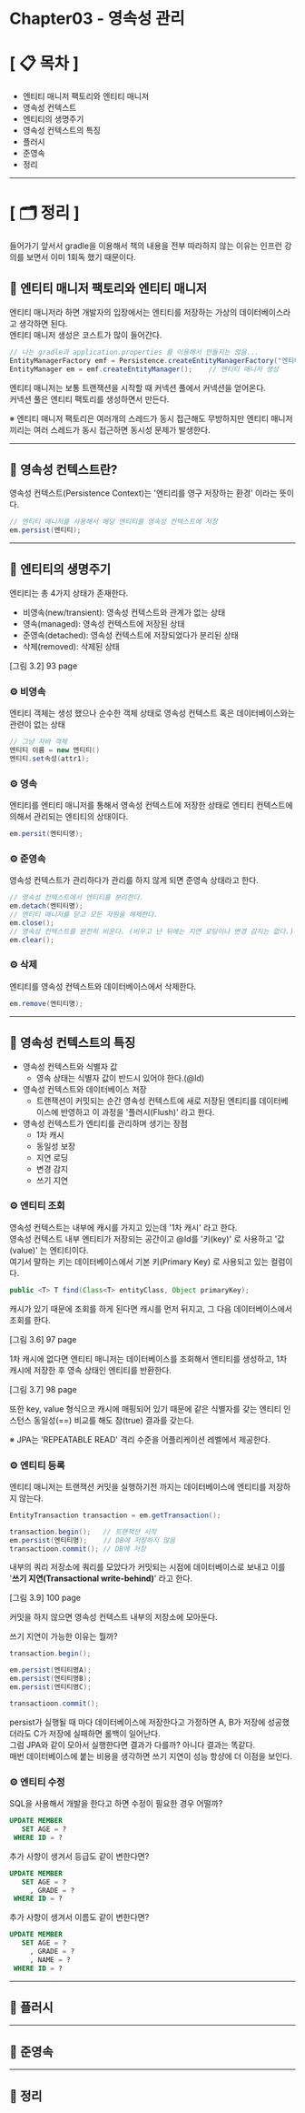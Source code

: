 # **Chapter03 - 영속성 관리**

# **[ 📋 목차 ]**
- 엔티티 매니저 팩토리와 엔티티 매니저
- 영속성 컨텍스트
- 엔티티의 생명주기
- 영속성 컨텍스트의 특징
- 플러시
- 준영속
- 정리

****

# **[ 🗂️ 정리 ]**
들어가기 앞서서 gradle을 이용해서 책의 내용을 전부 따라하지 않는 이유는 인프런 강의를 보면서 이미 1회독 했기 때문이다.

## 📌 <b>엔티티 매니저 팩토리와 엔티티 매니저</b>
엔티티 매니저라 하면 개발자의 입장에서는 엔티티를 저장하는 가상의 데이터베이스라고 생각하면 된다.  
엔티티 매니저 생성은 코스트가 많이 들어간다.

```java
// 나는 gradle과 application.properties 를 이용해서 만들지는 않음...
EntityManagerFactory emf = Persistence.createEntityManagerFactory("엔티티 유닛명");    // 팩토리 생성
EntityManager em = emf.createEntityManager();    // 엔티티 매니저 생성
```

엔티티 매니저는 보통 트랜잭션을 시작할 때 커넥션 풀에서 커넥션을 얻어온다.    
커넥션 풀은 엔티티 팩토리를 생성하면서 만든다.
  
※ 엔티티 매니저 팩토리은 여러개의 스레드가 동시 접근해도 무방하지만 엔티티 매니저 끼리는 여러 스레드가 동시 접근하면 동시성 문제가 발생한다.

**** 

## 📌 <b>영속성 컨텍스트란?</b>

영속성 컨텍스트(Persistence Context)는 '엔티리를 영구 저장하는 환경' 이라는 뜻이다.

```java
// 엔티티 매니저를 사용해서 해당 엔티티를 영속성 컨텍스트에 저장
em.persist(엔티티);
```

****

## 📌 <b>엔티티의 생명주기</b>
엔티티는 총 4가지 상태가 존재한다.

- 비영속(new/transient): 영속성 컨텍스트와 관계가 없는 상태
- 영속(managed): 영속성 컨텍스트에 저장된 상태
- 준영속(detached): 영속성 컨텍스트에 저장되었다가 분리된 상태
- 삭제(removed): 삭제된 상태

[그림 3.2] 93 page

### ⚙︎ <b>비영속</b>
엔티티 객체는 생성 했으나 순수한 객체 상태로 영속성 컨텍스트 혹은 데이터베이스와는 관련이 없는 상태

```java
// 그냥 자바 객체
엔티티 이름 = new 엔티티()
엔티티.set속성(attr1);
```

### ⚙︎ <b>영속</b>
엔티티를 엔티티 매니저를 통해서 영속성 컨텍스트에 저장한 상태로 엔티티 컨텍스트에 의해서 관리되는 엔티티의 상태이다.

```java
em.persit(엔티티명);
```

### ⚙︎ <b>준영속</b>
영속성 컨텍스트가 관리하다가 관리를 하지 않게 되면 준영속 상태라고 한다.

```java
// 영속성 컨텍스트에서 엔티티를 분리한다.
em.detach(엔티티명);
// 엔티티 매니저를 닫고 모든 자원을 해제한다.
em.close();
// 영속성 컨텍스트를 완전히 비운다. (비우고 난 뒤에는 지연 로딩이나 변경 감지는 없다.)
em.clear();
```

### ⚙︎ <b>삭제</b>
엔티티를 영속성 컨텍스트와 데이터베이스에서 삭제한다.

```java
em.remove(엔티티명);
```

****

## 📌 <b>영속성 컨텍스트의 특징</b>

- 영속성 컨텍스트와 식별자 값
  - 영속 상태는 식별자 값이 반드시 있어야 한다.(@Id)
- 영속성 컨텍스트와 데이터베이스 저장
  - 트랜잭션이 커밋되는 순간 영속성 컨텍스트에 새로 저장된 엔티티를 데이터베이스에 반영하고 이 과정을 '플러시(Flush)' 라고 한다.
- 영속성 컨텍스트가 엔티티를 관리하며 생기는 장점
  - 1차 캐시
  - 동일성 보장
  - 지연 로딩
  - 변경 감지
  - 쓰기 지연

### ⚙︎ <b>엔티티 조회</b>
영속성 컨텍스트는 내부에 캐시를 가지고 있는데 '1차 캐시' 라고 한다.  
영속성 컨텍스트 내부 엔티티가 저장되는 공간이고 @Id를 '키(key)' 로 사용하고 '값(value)' 는 엔티티이다.  
여기서 말하는 키는 데이터베이스에서 기본 키(Primary Key) 로 사용되고 있는 컬럼이다.

```java
public <T> T find(Class<T> entityClass, Object primaryKey);
```

캐시가 있기 때문에 조회를 하게 된다면 캐시를 먼저 뒤지고, 그 다음 데이터베이스에서 조회를 한다.

[그림 3.6] 97 page

1차 캐시에 없다면 엔티티 매니저는 데이터베이스를 조회해서 엔티티를 생성하고, 1차 캐시에 저장한 후 영속 상태인 엔티티를 반환한다.

[그림 3.7] 98 page

또한 key, value 형식으코 캐시에 매핑되어 있기 때문에 같은 식별자를 갖는 엔티티 인스턴스 동일성(==) 비교를 해도 참(true) 결과를 갖는다.

※ JPA는 'REPEATABLE READ' 격리 수준을 어플리케이션 레벨에서 제공한다.

### ⚙︎ <b>엔티티 등록</b>
엔티티 매니저는 트랜잭션 커밋을 실행하기전 까지는 데이터베이스에 엔티티를 저장하지 않는다.

```java
EntityTransaction transaction = em.getTransaction();

transaction.begin();   // 트랜잭션 시작
em.persist(엔티티명);    // DB에 저장하지 않음
transactioon.commit(); // DB에 저장
```

내부의 쿼리 저장소에 쿼리를 모았다가 커밋되는 시점에 데이터베이스로 보내고 이를 '<b>쓰기 지연(Transactional write-behind)</b>' 라고 한다.

[그림 3.9] 100 page

커밋을 하지 않으면 영속성 컨텍스트 내부의 저장소에 모아둔다.

쓰기 지연이 가능한 이유는 뭘까?

```java
transaction.begin();

em.persist(엔티티명A);
em.persist(엔티티명B);
em.persist(엔티티명C);

transactioon.commit(); 
```

persist가 실행될 때 마다 데이터베이스에 저장한다고 가정하면 A, B가 저장에 성공했더라도 C가 저장에 실패하면 롤백이 일어난다.  
그럼 JPA와 같이 모아서 실행한다면 결과가 다를까? 아니다 결과는 똑같다.  
매번 데이터베이스에 붙는 비용을 생각하면 쓰기 지연이 성능 항샹에 더 이점을 보인다.

### ⚙︎ <b>엔티티 수정</b>
SQL을 사용해서 개발을 한다고 하면 수정이 필요한 경우 어떨까?

```SQL
UPDATE MEMBER
   SET AGE = ?
 WHERE ID = ?
```

추가 사항이 생겨서 등급도 같이 변한다면?

```SQL
UPDATE MEMBER
   SET AGE = ?
     , GRADE = ?
 WHERE ID = ?
```

추가 사항이 생겨서 이름도 같이 변한다면?

```SQL
UPDATE MEMBER
   SET AGE = ?
     , GRADE = ?
     , NAME = ?
 WHERE ID = ?
```

****

## 📌 <b>플러시</b>

****

## 📌 <b>준영속</b>

****

## 📌 <b>정리</b>
